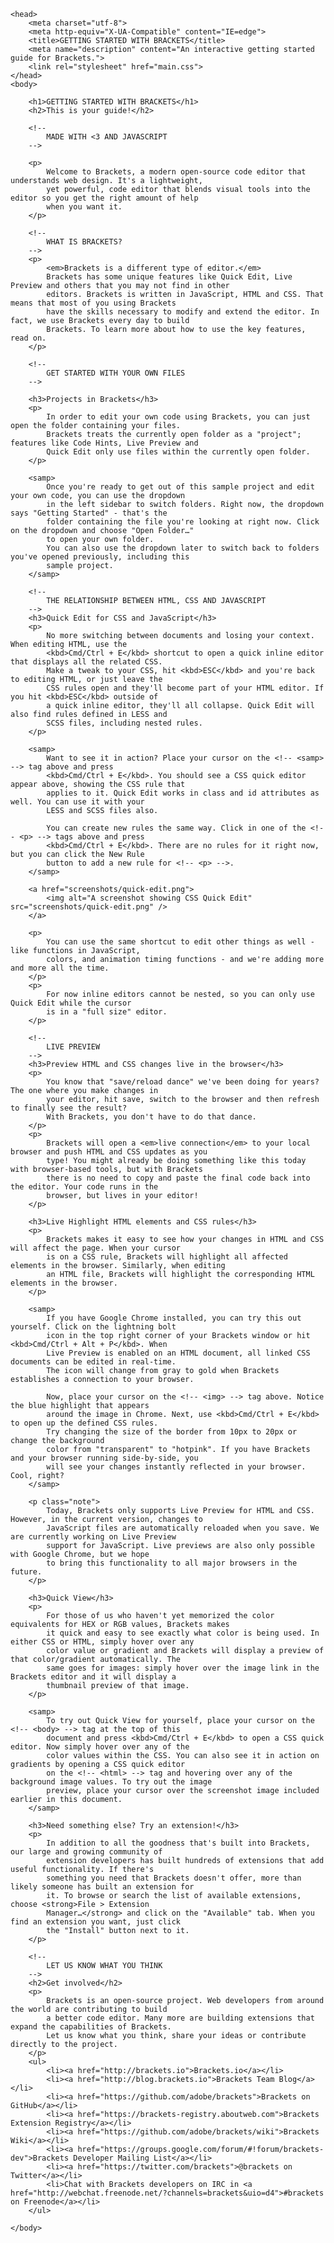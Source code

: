 <!DOCTYPE html>
<html>
    
    <head>
        <meta charset="utf-8">
        <meta http-equiv="X-UA-Compatible" content="IE=edge">
        <title>GETTING STARTED WITH BRACKETS</title>
        <meta name="description" content="An interactive getting started guide for Brackets.">
        <link rel="stylesheet" href="main.css">
    </head>
    <body>
        
        <h1>GETTING STARTED WITH BRACKETS</h1>
        <h2>This is your guide!</h2>
        
        <!--
            MADE WITH <3 AND JAVASCRIPT
        -->
        
        <p>
            Welcome to Brackets, a modern open-source code editor that understands web design. It's a lightweight,
            yet powerful, code editor that blends visual tools into the editor so you get the right amount of help
            when you want it.
        </p>
        
        <!--
            WHAT IS BRACKETS?
        -->
        <p>
            <em>Brackets is a different type of editor.</em>
            Brackets has some unique features like Quick Edit, Live Preview and others that you may not find in other
            editors. Brackets is written in JavaScript, HTML and CSS. That means that most of you using Brackets
            have the skills necessary to modify and extend the editor. In fact, we use Brackets every day to build
            Brackets. To learn more about how to use the key features, read on.
        </p>
        
        <!--
            GET STARTED WITH YOUR OWN FILES
        -->
        
        <h3>Projects in Brackets</h3>
        <p>
            In order to edit your own code using Brackets, you can just open the folder containing your files.
            Brackets treats the currently open folder as a "project"; features like Code Hints, Live Preview and
            Quick Edit only use files within the currently open folder.
        </p>
        
        <samp>
            Once you're ready to get out of this sample project and edit your own code, you can use the dropdown
            in the left sidebar to switch folders. Right now, the dropdown says "Getting Started" - that's the
            folder containing the file you're looking at right now. Click on the dropdown and choose "Open Folder…"
            to open your own folder.
            You can also use the dropdown later to switch back to folders you've opened previously, including this
            sample project.
        </samp>
        
        <!--
            THE RELATIONSHIP BETWEEN HTML, CSS AND JAVASCRIPT
        -->
        <h3>Quick Edit for CSS and JavaScript</h3>
        <p>
            No more switching between documents and losing your context. When editing HTML, use the
            <kbd>Cmd/Ctrl + E</kbd> shortcut to open a quick inline editor that displays all the related CSS.
            Make a tweak to your CSS, hit <kbd>ESC</kbd> and you're back to editing HTML, or just leave the
            CSS rules open and they'll become part of your HTML editor. If you hit <kbd>ESC</kbd> outside of
            a quick inline editor, they'll all collapse. Quick Edit will also find rules defined in LESS and
            SCSS files, including nested rules.
        </p>
        
        <samp>
            Want to see it in action? Place your cursor on the <!-- <samp> --> tag above and press
            <kbd>Cmd/Ctrl + E</kbd>. You should see a CSS quick editor appear above, showing the CSS rule that
            applies to it. Quick Edit works in class and id attributes as well. You can use it with your
            LESS and SCSS files also.
            
            You can create new rules the same way. Click in one of the <!-- <p> --> tags above and press
            <kbd>Cmd/Ctrl + E</kbd>. There are no rules for it right now, but you can click the New Rule
            button to add a new rule for <!-- <p> -->.
        </samp>
        
        <a href="screenshots/quick-edit.png">
            <img alt="A screenshot showing CSS Quick Edit" src="screenshots/quick-edit.png" />
        </a>
        
        <p>
            You can use the same shortcut to edit other things as well - like functions in JavaScript,
            colors, and animation timing functions - and we're adding more and more all the time.
        </p>
        <p>
            For now inline editors cannot be nested, so you can only use Quick Edit while the cursor
            is in a "full size" editor.
        </p>
        
        <!--
            LIVE PREVIEW
        -->
        <h3>Preview HTML and CSS changes live in the browser</h3>
        <p>
            You know that "save/reload dance" we've been doing for years? The one where you make changes in
            your editor, hit save, switch to the browser and then refresh to finally see the result?
            With Brackets, you don't have to do that dance.
        </p>
        <p>
            Brackets will open a <em>live connection</em> to your local browser and push HTML and CSS updates as you
            type! You might already be doing something like this today with browser-based tools, but with Brackets
            there is no need to copy and paste the final code back into the editor. Your code runs in the
            browser, but lives in your editor!
        </p>
        
        <h3>Live Highlight HTML elements and CSS rules</h3>
        <p>
            Brackets makes it easy to see how your changes in HTML and CSS will affect the page. When your cursor
            is on a CSS rule, Brackets will highlight all affected elements in the browser. Similarly, when editing
            an HTML file, Brackets will highlight the corresponding HTML elements in the browser.
        </p>
        
        <samp>
            If you have Google Chrome installed, you can try this out yourself. Click on the lightning bolt
            icon in the top right corner of your Brackets window or hit <kbd>Cmd/Ctrl + Alt + P</kbd>. When
            Live Preview is enabled on an HTML document, all linked CSS documents can be edited in real-time.
            The icon will change from gray to gold when Brackets establishes a connection to your browser.
            
            Now, place your cursor on the <!-- <img> --> tag above. Notice the blue highlight that appears
            around the image in Chrome. Next, use <kbd>Cmd/Ctrl + E</kbd> to open up the defined CSS rules.
            Try changing the size of the border from 10px to 20px or change the background
            color from "transparent" to "hotpink". If you have Brackets and your browser running side-by-side, you
            will see your changes instantly reflected in your browser. Cool, right?
        </samp>
        
        <p class="note">
            Today, Brackets only supports Live Preview for HTML and CSS. However, in the current version, changes to
            JavaScript files are automatically reloaded when you save. We are currently working on Live Preview
            support for JavaScript. Live previews are also only possible with Google Chrome, but we hope
            to bring this functionality to all major browsers in the future.
        </p>
        
        <h3>Quick View</h3>
        <p>
            For those of us who haven't yet memorized the color equivalents for HEX or RGB values, Brackets makes
            it quick and easy to see exactly what color is being used. In either CSS or HTML, simply hover over any
            color value or gradient and Brackets will display a preview of that color/gradient automatically. The
            same goes for images: simply hover over the image link in the Brackets editor and it will display a
            thumbnail preview of that image.
        </p>
        
        <samp>
            To try out Quick View for yourself, place your cursor on the <!-- <body> --> tag at the top of this
            document and press <kbd>Cmd/Ctrl + E</kbd> to open a CSS quick editor. Now simply hover over any of the
            color values within the CSS. You can also see it in action on gradients by opening a CSS quick editor
            on the <!-- <html> --> tag and hovering over any of the background image values. To try out the image
            preview, place your cursor over the screenshot image included earlier in this document.
        </samp>
        
        <h3>Need something else? Try an extension!</h3>
        <p>
            In addition to all the goodness that's built into Brackets, our large and growing community of
            extension developers has built hundreds of extensions that add useful functionality. If there's
            something you need that Brackets doesn't offer, more than likely someone has built an extension for
            it. To browse or search the list of available extensions, choose <strong>File > Extension
            Manager…</strong> and click on the "Available" tab. When you find an extension you want, just click
            the "Install" button next to it.
        </p>
        
        <!--
            LET US KNOW WHAT YOU THINK
        -->
        <h2>Get involved</h2>
        <p>
            Brackets is an open-source project. Web developers from around the world are contributing to build
            a better code editor. Many more are building extensions that expand the capabilities of Brackets.
            Let us know what you think, share your ideas or contribute directly to the project.
        </p>
        <ul>
            <li><a href="http://brackets.io">Brackets.io</a></li>
            <li><a href="http://blog.brackets.io">Brackets Team Blog</a></li>
            <li><a href="https://github.com/adobe/brackets">Brackets on GitHub</a></li>
            <li><a href="https://brackets-registry.aboutweb.com">Brackets Extension Registry</a></li>
            <li><a href="https://github.com/adobe/brackets/wiki">Brackets Wiki</a></li>
            <li><a href="https://groups.google.com/forum/#!forum/brackets-dev">Brackets Developer Mailing List</a></li>
            <li><a href="https://twitter.com/brackets">@brackets on Twitter</a></li>
            <li>Chat with Brackets developers on IRC in <a href="http://webchat.freenode.net/?channels=brackets&uio=d4">#brackets on Freenode</a></li>
        </ul>
        
    </body>
</html>
<!--
    [[[[[[[[[[[[[[[      ]]]]]]]]]]]]]]]
    [::::::::::::::      ::::::::::::::]
    [::::::::::::::      ::::::::::::::]
    [::::::[[[[[[[:      :]]]]]]]::::::]
    [:::::[                      ]:::::]
    [:::::[                      ]:::::]
    [:::::[                      ]:::::]
    [:::::[                      ]:::::]
    [:::::[     CODE THE WEB     ]:::::]
    [:::::[  http://brackets.io  ]:::::]
    [:::::[                      ]:::::]
    [:::::[                      ]:::::]
    [:::::[                      ]:::::]
    [:::::[                      ]:::::]
    [::::::[[[[[[[:      :]]]]]]]::::::]
    [::::::::::::::      ::::::::::::::]
    [::::::::::::::      ::::::::::::::]
    [[[[[[[[[[[[[[[      ]]]]]]]]]]]]]]]
-->
